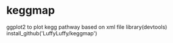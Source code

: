 # keggmap
ggplot2 to plot kegg pathway based on xml file
library(devtools)
install_github('LuffyLuffy/keggmap')
